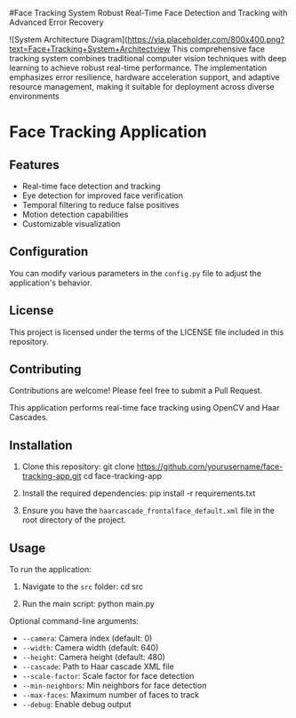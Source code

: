 #Face Tracking System
Robust Real-Time Face Detection and Tracking with Advanced Error Recovery

![System Architecture Diagram](https://via.placeholder.com/800x400.png?text=Face+Tracking+System+Architectview
This comprehensive face tracking system combines traditional computer vision techniques with deep learning to achieve robust real-time performance. The implementation emphasizes error resilience, hardware acceleration support, and adaptive resource management, making it suitable for deployment across diverse environments

# Face Tracking Application

## Features
- Real-time face detection and tracking
- Eye detection for improved face verification
- Temporal filtering to reduce false positives
- Motion detection capabilities
- Customizable visualization

## Configuration
You can modify various parameters in the `config.py` file to adjust the application's behavior.

## License
This project is licensed under the terms of the LICENSE file included in this repository.

## Contributing
Contributions are welcome! Please feel free to submit a Pull Request.

This application performs real-time face tracking using OpenCV and Haar Cascades.

## Installation
1. Clone this repository:
git clone https://github.com/yourusername/face-tracking-app.git
cd face-tracking-app

2. Install the required dependencies:
pip install -r requirements.txt

3. Ensure you have the `haarcascade_frontalface_default.xml` file in the root directory of the project.

## Usage
To run the application:

1. Navigate to the `src` folder:
cd src

2. Run the main script:
python main.py

Optional command-line arguments:
- `--camera`: Camera index (default: 0)
- `--width`: Camera width (default: 640)
- `--height`: Camera height (default: 480)
- `--cascade`: Path to Haar cascade XML file
- `--scale-factor`: Scale factor for face detection
- `--min-neighbors`: Min neighbors for face detection
- `--max-faces`: Maximum number of faces to track
- `--debug`: Enable debug output
